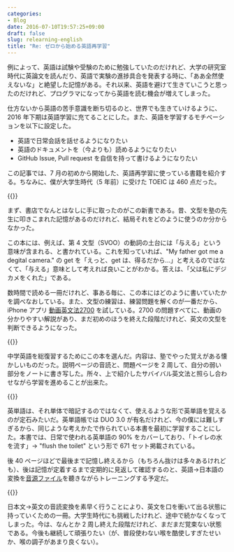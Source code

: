 ```yaml
---
categories:
- Blog
date: 2016-07-10T19:57:25+09:00
draft: false
slug: relearning-english
title: "Re: ゼロから始める英語再学習"
---
```


例によって、英語は試験や受験のために勉強していたのだけれど、大学の研究室時代に英論文を読んだり、英語で実験の進捗具合を発表する時に、「ああ全然使えないな」と絶望した記憶がある。それ以来、英語を避けて生きていこうと思ったのだけれど、プログラマになってから英語を読む機会が増えてしまった。

仕方ないから英語の苦手意識を断ち切るのと、世界でも生きていけるように、2016 年下期は英語学習に充てることにした。また、英語を学習するモチベーションを以下に設定した。

- 英語で日常会話を話せるようになりたい
- 英語のドキュメントを（今よりも）読めるようになりたい
- GitHub Issue, Pull request を自信を持って書けるようになりたい

この記事では、7 月の初めから開始した、英語再学習に使っている書籍を紹介する。ちなみに、僕が大学生時代（5 年前）に受けた TOEIC は 460 点だった。

{{<amazon id="B0178FVSX2" title="サバイバル英文法　「読み解く力」を呼び覚ます (ＮＨＫ出版新書)" src="http://ecx.images-amazon.com/images/I/5170s354qIL._SL160_.jpg">}}

まず、書店でなんとはなしに手に取ったのがこの新書である。昔、文型を塾の先生に叩きこまれた記憶があるのだけれど、結局それをどのように使うのか分からなかった。

この本には、例えば、第 4 文型（SVOO）の動詞の土台には「与える」という意味が含まれる、と書かれている。これを知っていれば、"My father got me a degital camera." の get を「えっと、get は、得るだから...」と考えるのではなくて、「与える」意味として考えれば良いことがわかる。答えは、「父は私にデジカメをくれた」である。

数時間で読める一冊だけれど、事ある毎に、この本にはどのように書いていたかを調べなおしている。また、文型の練習は、練習問題を解くのが一番だから、iPhone アプリ [動画英文法2700](https://itunes.apple.com/jp/app/id660617252?at=11l3RT) を試している。2700 の問題すべてに、動画の分かりやすい解説があり、まだ初めのほうを終えた段階だけれど、英文の文型を判断できるようになった。

{{<amazon id="4774312355" title="中学英語の総復習 (くもんの高校入試英語完全攻略トレーニング 1)" src="http://ecx.images-amazon.com/images/I/51qZ-fBds7L._SL160_.jpg">}}

中学英語を総復習するためにこの本を選んだ。内容は、塾でやった覚えがある懐かしいものだった。説明ページの音読と、問題ページを 2 周して、自分の弱い部分をノートに書き写した。所々、上で紹介したサバイバル英文法と照らし合わせながら学習を進めることが出来た。

{{<amazon id="4023312118" title="毎日の英単語 日常頻出語の90%をマスターする" src="http://ecx.images-amazon.com/images/I/51NV9hhpA5L._SL160_.jpg">}}

英単語は、それ単体で暗記するのではなくて、使えるような形で英単語を覚えるのが定石みたいだ。英単語帳では DUO 3.0 が有名だけれど、今の僕には難しすぎるから、同じような考えかたで作られている本書を最初に学習することにした。本書では、日常で使われる英単語の 90% をカバーしており、「トイレの水を流す」→ "flush the toilet" という形で 671 セット掲載されている。

後 40 ページほどで最後まで記憶し終えるから（もちろん抜けは多々あるけれども）、後は記憶が定着するまで定期的に見返して確認するのと、英語→日本語の変換を[音源ファイル](http://publications.asahi.com/ecs/detail/?item_id=15193)を聽きながらトレーニングする予定だ。

{{<amazon id="4860641345" title="どんどん話すための瞬間英作文トレーニング (CD BOOK)" src="http://ecx.images-amazon.com/images/I/51pu%2B0tZVxL._SL160_.jpg">}}

日本文→英文の音読変換を素早く行うことにより、英文を口を衝いて出る状態に持っていくための一冊。大学生時代にも挑戦したけれど、途中で続かなくなってしまった。今は、なんとか 2 周し終えた段階だけれど、まだまだ覚束ない状態である。今後も継続して頑張りたい（が、普段使わない喉を酷使しすぎたせいか、喉の調子があまり良くない）。
